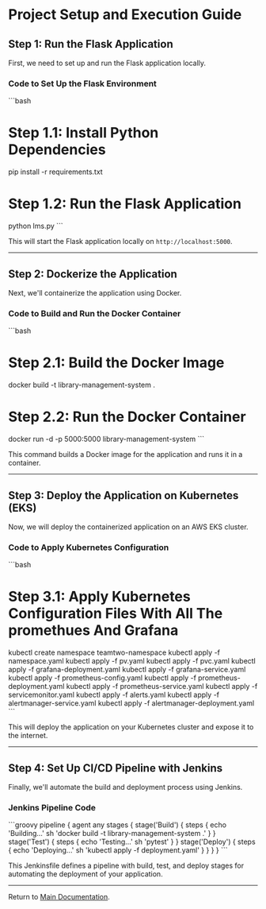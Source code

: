 
# Project Setup and Execution Guide

## Step 1: Run the Flask Application

First, we need to set up and run the Flask application locally.

### Code to Set Up the Flask Environment

\`\`\`bash
# Step 1.1: Install Python Dependencies
pip install -r requirements.txt

# Step 1.2: Run the Flask Application
python lms.py
\`\`\`

This will start the Flask application locally on `http://localhost:5000`.

---

## Step 2: Dockerize the Application

Next, we'll containerize the application using Docker.

### Code to Build and Run the Docker Container

\`\`\`bash
# Step 2.1: Build the Docker Image
docker build -t library-management-system .

# Step 2.2: Run the Docker Container
docker run -d -p 5000:5000 library-management-system
\`\`\`

This command builds a Docker image for the application and runs it in a container.

---

## Step 3: Deploy the Application on Kubernetes (EKS)

Now, we will deploy the containerized application on an AWS EKS cluster.

### Code to Apply Kubernetes Configuration

\`\`\`bash
# Step 3.1: Apply Kubernetes Configuration Files With All The promethues And Grafana
kubectl create namespace  teamtwo-namespace
kubectl apply -f namespace.yaml
kubectl apply -f pv.yaml
kubectl apply -f pvc.yaml
kubectl apply -f grafana-deployment.yaml
kubectl apply -f grafana-service.yaml
kubectl apply -f prometheus-config.yaml
kubectl apply -f prometheus-deployment.yaml
kubectl apply -f prometheus-service.yaml
kubectl apply -f servicemonitor.yaml
kubectl apply -f alerts.yaml
kubectl apply -f alertmanager-service.yaml
kubectl apply -f alertmanager-deployment.yaml
\`\`\`

This will deploy the application on your Kubernetes cluster and expose it to the internet.

---

## Step 4: Set Up CI/CD Pipeline with Jenkins

Finally, we'll automate the build and deployment process using Jenkins.

### Jenkins Pipeline Code

\`\`\`groovy
pipeline {
    agent any
    stages {
        stage('Build') {
            steps {
                echo 'Building...'
                sh 'docker build -t library-management-system .'
            }
        }
        stage('Test') {
            steps {
                echo 'Testing...'
                sh 'pytest'
            }
        }
        stage('Deploy') {
            steps {
                echo 'Deploying...'
                sh 'kubectl apply -f deployment.yaml'
            }
        }
    }
}
\`\`\`

This Jenkinsfile defines a pipeline with build, test, and deploy stages for automating the deployment of your application.

---

Return to [Main Documentation](README.md).
